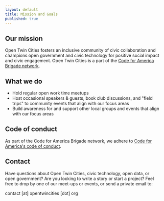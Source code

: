 ```yaml
---
layout: default
title: Mission and Goals
published: true
---
```


## Our mission
Open Twin Cities fosters an inclusive community of civic collaboration and champions open government and civic technology for positive social impact and civic engagement.  Open Twin Cities is a part of the [Code for America Brigade network](https://brigade.codeforamerica.org/).

## What we do
- Hold regular open work time meetups
- Host occasional speakers & guests, book club discussions, and "field trips" to community events that align with our focus areas
- Build awareness for and support other local groups and events that align with our focus areas

## Code of conduct
As part of the Code for America Brigade network, we adhere to [Code for America's code of conduct](https://brigade.codeforamerica.org/about/code-of-conduct).  

## Contact
Have questions about Open Twin Cities, civic technology, open data, or open government?  Are you looking to write a story or start a project?  Feel free to drop by one of our meet-ups or events, or send a private email to:

contact [at] opentwincities [dot] org
